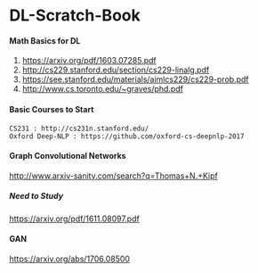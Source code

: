 # DL-Scratch-Book

#### Math Basics for DL

1. https://arxiv.org/pdf/1603.07285.pdf
2. http://cs229.stanford.edu/section/cs229-linalg.pdf
3. https://see.stanford.edu/materials/aimlcs229/cs229-prob.pdf
4. http://www.cs.toronto.edu/~graves/phd.pdf


#### Basic Courses to Start

```
CS231 : http://cs231n.stanford.edu/
Oxford Deep-NLP : https://github.com/oxford-cs-deepnlp-2017
```

#### Graph Convolutional Networks

http://www.arxiv-sanity.com/search?q=Thomas+N.+Kipf

##### Need to Study
https://arxiv.org/pdf/1611.08097.pdf


#### GAN

https://arxiv.org/abs/1706.08500
